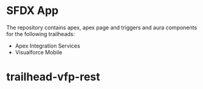 # SFDX App
The repository contains apex, apex page and triggers and aura components for the following trailheads:
* Apex Integration Services
* Visualforce Mobile

# trailhead-vfp-rest
